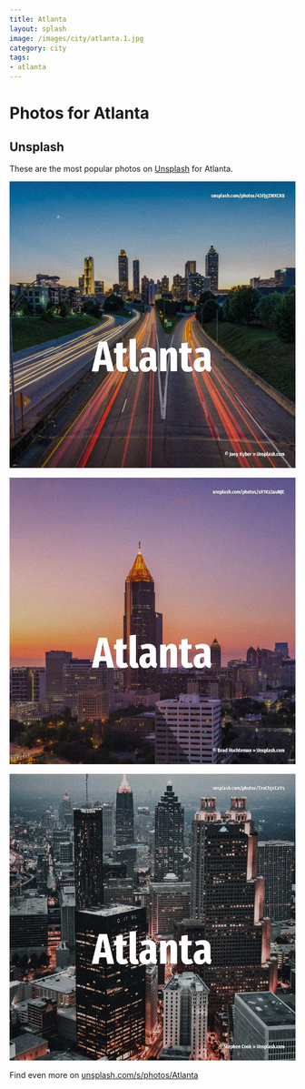 ```yaml
---
title: Atlanta
layout: splash
image: /images/city/atlanta.1.jpg
category: city
tags:
- atlanta
---
```

# Photos for Atlanta

## Unsplash

These are the most popular photos on [Unsplash](https://unsplash.com) for Atlanta.

![Atlanta](/images/city/atlanta.1.jpg)

![Atlanta](/images/city/atlanta.2.jpg)

![Atlanta](/images/city/atlanta.3.jpg)

Find even more on [unsplash.com/s/photos/Atlanta](https://unsplash.com/s/photos/Atlanta)
